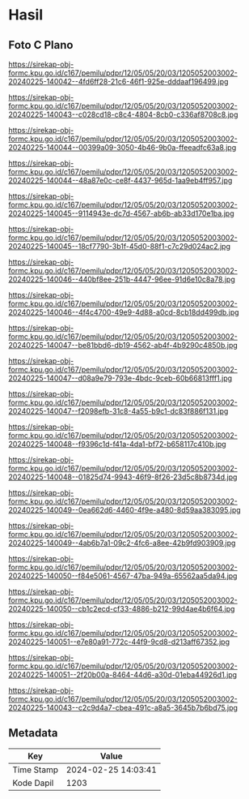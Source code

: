 # Hasil

## Foto C Plano

https://sirekap-obj-formc.kpu.go.id/c167/pemilu/pdpr/12/05/05/20/03/1205052003002-20240225-140042--4fd6ff28-21c6-46f1-925e-dddaaf196499.jpg

https://sirekap-obj-formc.kpu.go.id/c167/pemilu/pdpr/12/05/05/20/03/1205052003002-20240225-140043--c028cd18-c8c4-4804-8cb0-c336af8708c8.jpg

https://sirekap-obj-formc.kpu.go.id/c167/pemilu/pdpr/12/05/05/20/03/1205052003002-20240225-140044--00399a09-3050-4b46-9b0a-ffeeadfc63a8.jpg

https://sirekap-obj-formc.kpu.go.id/c167/pemilu/pdpr/12/05/05/20/03/1205052003002-20240225-140044--48a87e0c-ce8f-4437-965d-1aa9eb4ff957.jpg

https://sirekap-obj-formc.kpu.go.id/c167/pemilu/pdpr/12/05/05/20/03/1205052003002-20240225-140045--9114943e-dc7d-4567-ab6b-ab33d170e1ba.jpg

https://sirekap-obj-formc.kpu.go.id/c167/pemilu/pdpr/12/05/05/20/03/1205052003002-20240225-140045--18cf7790-3b1f-45d0-88f1-c7c29d024ac2.jpg

https://sirekap-obj-formc.kpu.go.id/c167/pemilu/pdpr/12/05/05/20/03/1205052003002-20240225-140046--440bf8ee-251b-4447-96ee-91d6e10c8a78.jpg

https://sirekap-obj-formc.kpu.go.id/c167/pemilu/pdpr/12/05/05/20/03/1205052003002-20240225-140046--4f4c4700-49e9-4d88-a0cd-8cb18dd499db.jpg

https://sirekap-obj-formc.kpu.go.id/c167/pemilu/pdpr/12/05/05/20/03/1205052003002-20240225-140047--be81bbd6-db19-4562-ab4f-4b9290c4850b.jpg

https://sirekap-obj-formc.kpu.go.id/c167/pemilu/pdpr/12/05/05/20/03/1205052003002-20240225-140047--d08a9e79-793e-4bdc-9ceb-60b66813fff1.jpg

https://sirekap-obj-formc.kpu.go.id/c167/pemilu/pdpr/12/05/05/20/03/1205052003002-20240225-140047--f2098efb-31c8-4a55-b9c1-dc83f886f131.jpg

https://sirekap-obj-formc.kpu.go.id/c167/pemilu/pdpr/12/05/05/20/03/1205052003002-20240225-140048--f9396c1d-f41a-4da1-bf72-b658117c410b.jpg

https://sirekap-obj-formc.kpu.go.id/c167/pemilu/pdpr/12/05/05/20/03/1205052003002-20240225-140048--01825d74-9943-46f9-8f26-23d5c8b8734d.jpg

https://sirekap-obj-formc.kpu.go.id/c167/pemilu/pdpr/12/05/05/20/03/1205052003002-20240225-140049--0ea662d6-4460-4f9e-a480-8d59aa383095.jpg

https://sirekap-obj-formc.kpu.go.id/c167/pemilu/pdpr/12/05/05/20/03/1205052003002-20240225-140049--4ab6b7a1-09c2-4fc6-a8ee-42b9fd903909.jpg

https://sirekap-obj-formc.kpu.go.id/c167/pemilu/pdpr/12/05/05/20/03/1205052003002-20240225-140050--f84e5061-4567-47ba-949a-65562aa5da94.jpg

https://sirekap-obj-formc.kpu.go.id/c167/pemilu/pdpr/12/05/05/20/03/1205052003002-20240225-140050--cb1c2ecd-cf33-4886-b212-99d4ae4b6f64.jpg

https://sirekap-obj-formc.kpu.go.id/c167/pemilu/pdpr/12/05/05/20/03/1205052003002-20240225-140051--e7e80a91-772c-44f9-9cd8-d213aff67352.jpg

https://sirekap-obj-formc.kpu.go.id/c167/pemilu/pdpr/12/05/05/20/03/1205052003002-20240225-140051--2f20b00a-8464-44d6-a30d-01eba44926d1.jpg

https://sirekap-obj-formc.kpu.go.id/c167/pemilu/pdpr/12/05/05/20/03/1205052003002-20240225-140043--c2c9d4a7-cbea-491c-a8a5-3645b7b6bd75.jpg


## Metadata

| Key        | Value               |
| ---------- | ------------------- |
| Time Stamp | 2024-02-25 14:03:41 |
| Kode Dapil | 1203                |




